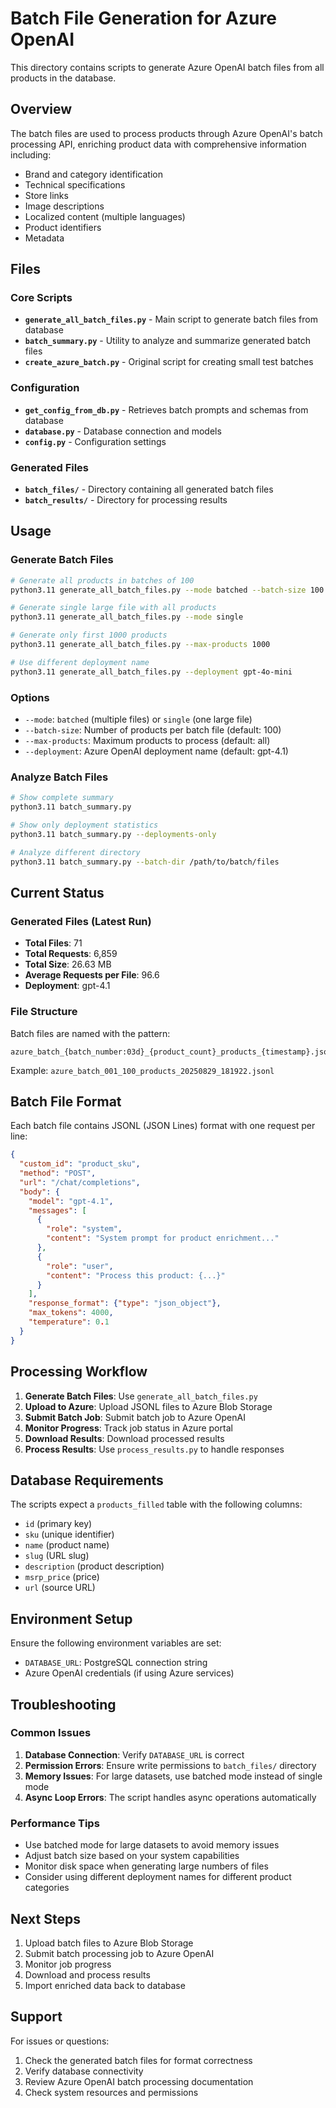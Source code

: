 # Batch File Generation for Azure OpenAI

This directory contains scripts to generate Azure OpenAI batch files from all products in the database.

## Overview

The batch files are used to process products through Azure OpenAI's batch processing API, enriching product data with comprehensive information including:

- Brand and category identification
- Technical specifications
- Store links
- Image descriptions
- Localized content (multiple languages)
- Product identifiers
- Metadata

## Files

### Core Scripts

- **`generate_all_batch_files.py`** - Main script to generate batch files from database
- **`batch_summary.py`** - Utility to analyze and summarize generated batch files
- **`create_azure_batch.py`** - Original script for creating small test batches

### Configuration

- **`get_config_from_db.py`** - Retrieves batch prompts and schemas from database
- **`database.py`** - Database connection and models
- **`config.py`** - Configuration settings

### Generated Files

- **`batch_files/`** - Directory containing all generated batch files
- **`batch_results/`** - Directory for processing results

## Usage

### Generate Batch Files

```bash
# Generate all products in batches of 100
python3.11 generate_all_batch_files.py --mode batched --batch-size 100

# Generate single large file with all products
python3.11 generate_all_batch_files.py --mode single

# Generate only first 1000 products
python3.11 generate_all_batch_files.py --max-products 1000

# Use different deployment name
python3.11 generate_all_batch_files.py --deployment gpt-4o-mini
```

### Options

- `--mode`: `batched` (multiple files) or `single` (one large file)
- `--batch-size`: Number of products per batch file (default: 100)
- `--max-products`: Maximum products to process (default: all)
- `--deployment`: Azure OpenAI deployment name (default: gpt-4.1)

### Analyze Batch Files

```bash
# Show complete summary
python3.11 batch_summary.py

# Show only deployment statistics
python3.11 batch_summary.py --deployments-only

# Analyze different directory
python3.11 batch_summary.py --batch-dir /path/to/batch/files
```

## Current Status

### Generated Files (Latest Run)

- **Total Files**: 71
- **Total Requests**: 6,859
- **Total Size**: 26.63 MB
- **Average Requests per File**: 96.6
- **Deployment**: gpt-4.1

### File Structure

Batch files are named with the pattern:
```
azure_batch_{batch_number:03d}_{product_count}_products_{timestamp}.jsonl
```

Example: `azure_batch_001_100_products_20250829_181922.jsonl`

## Batch File Format

Each batch file contains JSONL (JSON Lines) format with one request per line:

```json
{
  "custom_id": "product_sku",
  "method": "POST",
  "url": "/chat/completions",
  "body": {
    "model": "gpt-4.1",
    "messages": [
      {
        "role": "system",
        "content": "System prompt for product enrichment..."
      },
      {
        "role": "user",
        "content": "Process this product: {...}"
      }
    ],
    "response_format": {"type": "json_object"},
    "max_tokens": 4000,
    "temperature": 0.1
  }
}
```

## Processing Workflow

1. **Generate Batch Files**: Use `generate_all_batch_files.py`
2. **Upload to Azure**: Upload JSONL files to Azure Blob Storage
3. **Submit Batch Job**: Submit batch job to Azure OpenAI
4. **Monitor Progress**: Track job status in Azure portal
5. **Download Results**: Download processed results
6. **Process Results**: Use `process_results.py` to handle responses

## Database Requirements

The scripts expect a `products_filled` table with the following columns:
- `id` (primary key)
- `sku` (unique identifier)
- `name` (product name)
- `slug` (URL slug)
- `description` (product description)
- `msrp_price` (price)
- `url` (source URL)

## Environment Setup

Ensure the following environment variables are set:
- `DATABASE_URL`: PostgreSQL connection string
- Azure OpenAI credentials (if using Azure services)

## Troubleshooting

### Common Issues

1. **Database Connection**: Verify `DATABASE_URL` is correct
2. **Permission Errors**: Ensure write permissions to `batch_files/` directory
3. **Memory Issues**: For large datasets, use batched mode instead of single mode
4. **Async Loop Errors**: The script handles async operations automatically

### Performance Tips

- Use batched mode for large datasets to avoid memory issues
- Adjust batch size based on your system capabilities
- Monitor disk space when generating large numbers of files
- Consider using different deployment names for different product categories

## Next Steps

1. Upload batch files to Azure Blob Storage
2. Submit batch processing job to Azure OpenAI
3. Monitor job progress
4. Download and process results
5. Import enriched data back to database

## Support

For issues or questions:
1. Check the generated batch files for format correctness
2. Verify database connectivity
3. Review Azure OpenAI batch processing documentation
4. Check system resources and permissions
